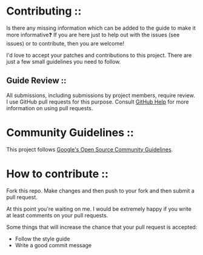 # Contributing ::

Is there any missing information which can be added to the guide to make it more informative❓ If you are here just to help out with the issues (see issues) or to contribute, then you are welcome!

I'd love to accept your patches and contributions to this project. There are just a few small guidelines you need to follow.

## Guide Review ::

All submissions, including submissions by project members, require review. I use GitHub pull requests for this purpose. Consult [GitHub Help](https://help.github.com/articles/about-pull-requests/) for more information on using pull requests.

# Community Guidelines ::

This project follows [Google's Open Source Community Guidelines](https://opensource.google.com/conduct/).

# How to contribute ::

Fork this repo. Make changes and then push to your fork and then submit a pull request.

At this point you're waiting on me. I would be extremely happy if you write at least comments on your pull requests.

Some things that will increase the chance that your pull request is accepted:

  - Follow the style guide
  - Write a good commit message
